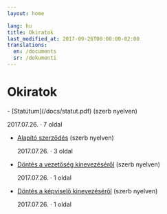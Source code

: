 ```yaml
---
layout: home

lang: hu
title: Okiratok
last_modified_at: 2017-09-26T00:00:00-02:00
translations:
  en: /documents
  sr: /dokumenti
---
```


# Okiratok

<div class="mdl-shadow--2dp mdl-color--grey-50 mdl-color-text--grey-600 documents" markdown="1">
- [Statútum](/docs/statut.pdf) (szerb nyelven)

  2017.07.26. · 7 oldal
- [Alapító szerződés](/docs/ugovor-o-osnivanju.pdf) (szerb nyelven)

  2017.07.26. · 3 oldal
- [Döntés a vezetőség kinevezéséről](/docs/odluka-o-imenovanju-upravnog-odbora.pdf) (szerb nyelven)

  2017.07.26. · 1 oldal
- [Döntés a képviselő kinevezéséről](/docs/odluka-o-imenovanju-upravitelja.pdf) (szerb nyelven)

  2017.07.26. · 1 oldal
</div>
